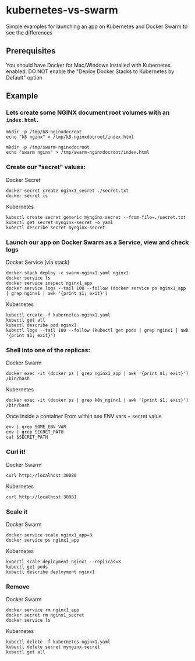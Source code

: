 # kubernetes-vs-swarm

Simple examples for launching an app on Kubernetes and Docker Swarm to see the differences

## Prerequisites

You should have Docker for Mac/Windows installed with Kubernetes enabled. DO NOT
enable the "Deploy Docker Stacks to Kubernetes by Default" option

## Example

### Lets create some NGINX document root volumes with an `index.html`.
```
mkdir -p /tmp/k8-nginxdocroot
echo "k8 nginx" > /tmp/k8-nginxdocroot/index.html

mkdir -p /tmp/swarm-nginxdocroot
echo "swarm nginx" > /tmp/swarm-nginxdocroot/index.html
```

### Create our "secret" values:

Docker Secret
```
docker secret create nginx1_secret ./secret.txt
docker secret ls
```

Kubernetes
```
kubectl create secret generic mynginx-secret --from-file=./secret.txt
kubectl get secret mynginx-secret -o yaml
kubectl describe secret mynginx-secret
```

### Launch our app on Docker Swarm as a Service, view and check logs

Docker Service (via stack)
```
docker stack deploy -c swarm-nginx1.yaml nginx1
docker service ls
docker service inspect nginx1_app
docker service logs --tail 100 --follow (docker service ps nginx1_app | grep nginx1 | awk '{print $1; exit}')
```

Kubernetes
```
kubectl create -f kubernetes-nginx1.yaml
kubectl get all
kubectl describe pod nginx1
kubectl logs --tail 100 --follow (kubectl get pods | grep nginx1 | awk '{print $1; exit}')
```

### Shell into one of the replicas:

Docker Swarm
```
docker exec -it (docker ps | grep nginx1_app | awk '{print $1; exit}') /bin/bash
```

Kubernetes
```
docker exec -it (docker ps | grep k8s_nginx1 | awk '{print $1; exit}') /bin/bash
```

Once inside a container
From within see ENV vars + secret value
```
env | grep SOME_ENV_VAR
env | grep SECRET_PATH
cat $SECRET_PATH
```

### Curl it!

Docker Swarm
```
curl http://localhost:30080
```

Kubernetes
```
curl http://localhost:30081
```

### Scale it

Docker Swarm
```
docker service scale nginx1_app=3
docker service ps nginx1_app
```

Kubernetes
```
kubectl scale deployment nginx1 --replicas=3
kubectl get pods
kubectl describe deployment nginx1
```

### Remove

Docker Swarm
```
docker service rm nginx1_app
docker secret rm nginx1_secret
docker service ls
```

Kubernetes
```
kubectl delete -f kubernetes-nginx1.yaml
kubectl delete secret mynginx-secret
kubectl get all
```
